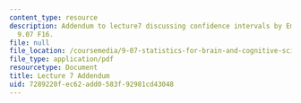 ```yaml
---
content_type: resource
description: Addendum to lecture7 discussing confidence intervals by Emery Brown for
  9.07 F16.
file: null
file_location: /coursemedia/9-07-statistics-for-brain-and-cognitive-science-fall-2016/7289220fec62add0583f92981cd43048_MIT9_07F16_lec7_addendum.pdf
file_type: application/pdf
resourcetype: Document
title: Lecture 7 Addendum
uid: 7289220f-ec62-add0-583f-92981cd43048
---
```

